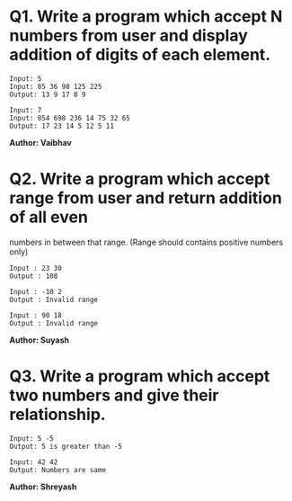 # Q1. Write a program which accept N numbers from user and display addition of digits of each element.
~~~
Input: 5
Input: 85 36 98 125 225
Output: 13 9 17 8 9

Input: 7
Input: 854 698 236 14 75 32 65
Output: 17 23 14 5 12 5 11
~~~
**Author: Vaibhav**

# Q2. Write a program which accept range from user and return addition of all even
numbers in between that range. (Range should contains positive numbers only)
~~~
Input : 23 30
Output : 108

Input : -10 2
Output : Invalid range

Input : 90 18
Output : Invalid range
~~~
**Author: Suyash**

# Q3. Write a program which accept two numbers and give their relationship.
~~~
Input: 5 -5
Output: 5 is greater than -5

Input: 42 42
Output: Numbers are same
~~~
**Author: Shreyash**
 
